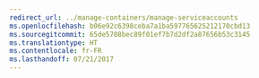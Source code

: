 ```yaml
---
redirect_url: ../manage-containers/manage-serviceaccounts
ms.openlocfilehash: b06e92c6398ceba7a1ba597765625212170cbd13
ms.sourcegitcommit: 65de5708bec89f01ef7b7d2df2a87656b53c3145
ms.translationtype: HT
ms.contentlocale: fr-FR
ms.lasthandoff: 07/21/2017
---
```

